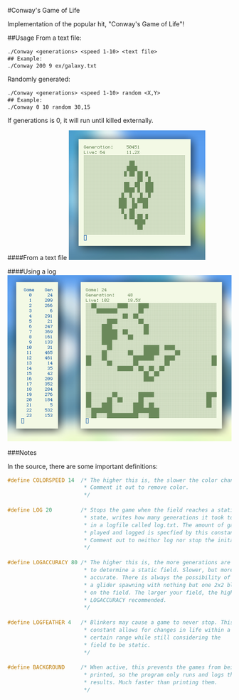 #Conway's Game of Life

Implementation of the popular hit, "Conway's Game of Life"!


##Usage
From a text file: 
```
./Conway <generations> <speed 1-10> <text file>  
## Example:  
./Conway 200 9 ex/galaxy.txt
```   
Randomly generated:
```
./Conway <generations> <speed 1-10> random <X,Y>  
## Example:  
./Conway 0 10 random 30,15
```
If generations is 0, it will run until killed externally.

####From a text file
![galaxy image](img/galaxy.png)

####Using a log
![log image](img/log.png)

###Notes

In the source, there are some important definitions:
```C                      
#define COLORSPEED 14  /* The higher this is, the slower the color changes.
                        * Comment it out to remove color.
                        */

#define LOG 20         /* Stops the game when the field reaches a static
                        * state, writes how many generations it took to reach
                        * in a logfile called log.txt. The amount of games
                        * played and logged is specfied by this constant.
                        * Comment out to neithor log nor stop the inital game.
                        */

#define LOGACCURACY 80 /* The higher this is, the more generations are tested
                        * to determine a static field. Slower, but more
                        * accurate. There is always the possibility of
                        * a glider spawning with nothing but one 2x2 block
                        * on the field. The larger your field, the higher
                        * LOGACCURACY recommended.
                        */

#define LOGFEATHER 4   /* Blinkers may cause a game to never stop. This
                        * constant allows for changes in life within a
                        * certain range while still considering the
                        * field to be static.
                        */

#define BACKGROUND     /* When active, this prevents the games from being
                        * printed, so the program only runs and logs the
                        * results. Much faster than printing them.
                        */
```
